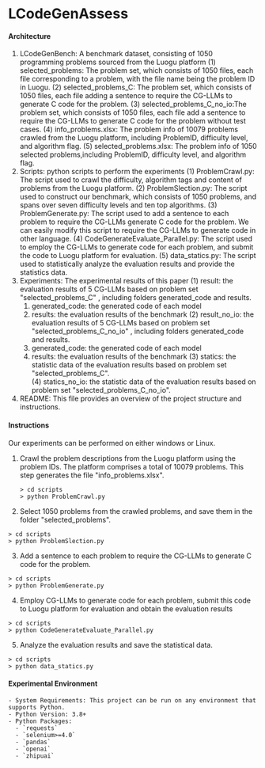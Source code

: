 # LCodeGenAssess

#### Architecture

1. LCodeGenBench: A benchmark dataset, consisting of 1050 programming problems sourced from the Luogu platform
   (1) selected_problems: The problem set, which consists of 1050 files, each file corresponding to a problem, with the file name being the problem ID in Luogu.
   (2) selected_problems_C: The problem set, which consists of 1050 files, each file adding a sentence to require the CG-LLMs to generate C code for the problem.
   (3) selected_problems_C_no_io:The problem set, which consists of 1050 files, each file add a sentence to require the CG-LLMs to generate C code for the problem without test cases.
   (4) info_problems.xlsx: The problem info of 10079 problems crawled from the Luogu platform, including ProblemID, difficulty level, and algorithm flag.
   (5) selected_problems.xlsx: The problem info of 1050 selected problems,including ProblemID, difficulty level, and algorithm flag.
2. Scripts: python scripts to perform the experiments
   (1) ProblemCrawl.py: The script used to crawl the difficulty, algorithm tags and content of problems from the Luogu platform.
   (2) ProblemSlection.py: The script used to construct our benchmark, which consists of 1050 problems, and spans over seven difficulty levels and ten top algorithms.
   (3) ProblemGenerate.py: The script used to add a sentence to each problem to require the CG-LLMs generate C code for the problem. We can easily modify this script to require the CG-LLMs to generate code in other language.
   (4) CodeGenerateEvaluate_Parallel.py: The script used to employ the CG-LLMs to generate code for each problem, and submit the code to Luogu platform for evaluation.
   (5) data_statics.py: The script used to statistically analyze the evaluation results and provide the statistics data.
3. Experiments: The experimental results of this paper
   (1) result: the evaluation results of 5 CG-LLMs based on problem set "selected_problems_C" , including folders generated_code and results.
    1) generated_code: the generated code of each model
    2) results: the evaluation results of the benchmark
   (2) result_no_io: the evaluation results of 5 CG-LLMs based on problem set "selected_problems_C_no_io" , including folders generated_code and results.
    1) generated_code: the generated code of each model
    2) results: the evaluation results of the benchmark
   (3) statics: the statistic data of the evaluation results based on problem set "selected_problems_C".    
   (4) statics_no_io: the statistic data of the evaluation results based on problem set "selected_problems_C_no_io".  
4. README: This file provides an overview of the project structure and instructions.

#### Instructions
Our experiments can be performed on either windows or Linux.
1. Crawl the problem descriptions from the Luogu platform using the problem IDs. The platform comprises a total of 10079 problems. This step generates the file "info_problems.xlsx".

   ```
   > cd scripts
   > python ProblemCrawl.py
   ```
   
2. Select 1050 problems from the crawled problems, and save them in the folder "selected_problems".

```
> cd scripts
> python ProblemSlection.py
```

3. Add a sentence to each problem to require the CG-LLMs to generate C code for the problem.

```
> cd scripts
> python ProblemGenerate.py
```

4. Employ CG-LLMs to generate code for each problem, submit this code to Luogu platform for evaluation and obtain the evaluation results

```
> cd scripts
> python CodeGenerateEvaluate_Parallel.py
```

5. Analyze the evaluation results and save the statistical data.

```
> cd scripts
> python data_statics.py
```

#### Experimental Environment

    - System Requirements: This project can be run on any environment that supports Python.
    - Python Version: 3.8+
    - Python Packages:
      - `requests`
      - `selenium>=4.0`
      - `pandas`
      - `openai`
      - `zhipuai` 


